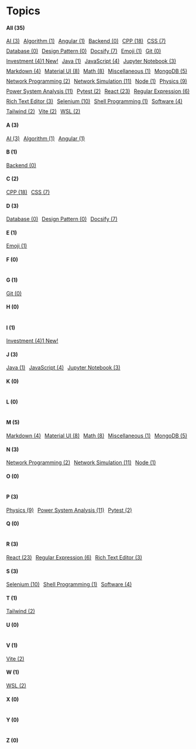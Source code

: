 # Topics


<!-- tabs:start -->

#### **All (35)**

<div style="display: flex; flex-wrap: wrap; gap: 10px;">
<a href="https://markdown-notes-hpkg.onrender.com/#/topics/AI/" class = "readme-tile" style="">AI (3)</a>
<a href="https://markdown-notes-hpkg.onrender.com/#/topics/Algorithm/" class = "readme-tile" style="">Algorithm (1)</a>
<a href="https://markdown-notes-hpkg.onrender.com/#/topics/Angular/" class = "readme-tile" style="">Angular (1)</a>
<a href="https://markdown-notes-hpkg.onrender.com/#/topics/Backend/" class = "readme-tile" style="">Backend (0)</a>
<a href="https://markdown-notes-hpkg.onrender.com/#/topics/CPP/" class = "readme-tile" style="">CPP (18)</a>
<a href="https://markdown-notes-hpkg.onrender.com/#/topics/CSS/" class = "readme-tile" style="">CSS (7)</a>
<a href="https://markdown-notes-hpkg.onrender.com/#/topics/Database/" class = "readme-tile" style="">Database (0)</a>
<a href="https://markdown-notes-hpkg.onrender.com/#/topics/Design Pattern/" class = "readme-tile" style="">Design Pattern (0)</a>
<a href="https://markdown-notes-hpkg.onrender.com/#/topics/Docsify/" class = "readme-tile" style="">Docsify (7)</a>
<a href="https://markdown-notes-hpkg.onrender.com/#/topics/Emoji/" class = "readme-tile" style="">Emoji (1)</a>
<a href="https://markdown-notes-hpkg.onrender.com/#/topics/Git/" class = "readme-tile" style="">Git (0)</a>
<a href="https://markdown-notes-hpkg.onrender.com/#/topics/Investment/" class = "readme-tile" style="">Investment (4)<span class="readme-tile-badge">1 New!</span></a>
<a href="https://markdown-notes-hpkg.onrender.com/#/topics/Java/" class = "readme-tile" style="">Java (1)</a>
<a href="https://markdown-notes-hpkg.onrender.com/#/topics/JavaScript/" class = "readme-tile" style="">JavaScript (4)</a>
<a href="https://markdown-notes-hpkg.onrender.com/#/topics/Jupyter Notebook/" class = "readme-tile" style="">Jupyter Notebook (3)</a>
<a href="https://markdown-notes-hpkg.onrender.com/#/topics/Markdown/" class = "readme-tile" style="">Markdown (4)</a>
<a href="https://markdown-notes-hpkg.onrender.com/#/topics/Material UI/" class = "readme-tile" style="">Material UI (8)</a>
<a href="https://markdown-notes-hpkg.onrender.com/#/topics/Math/" class = "readme-tile" style="">Math (8)</a>
<a href="https://markdown-notes-hpkg.onrender.com/#/topics/Miscellaneous/" class = "readme-tile" style="">Miscellaneous (1)</a>
<a href="https://markdown-notes-hpkg.onrender.com/#/topics/MongoDB/" class = "readme-tile" style="">MongoDB (5)</a>
<a href="https://markdown-notes-hpkg.onrender.com/#/topics/Network Programming/" class = "readme-tile" style="">Network Programming (2)</a>
<a href="https://markdown-notes-hpkg.onrender.com/#/topics/Network Simulation/" class = "readme-tile" style="">Network Simulation (11)</a>
<a href="https://markdown-notes-hpkg.onrender.com/#/topics/Node/" class = "readme-tile" style="">Node (1)</a>
<a href="https://markdown-notes-hpkg.onrender.com/#/topics/Physics/" class = "readme-tile" style="">Physics (9)</a>
<a href="https://markdown-notes-hpkg.onrender.com/#/topics/Power System Analysis/" class = "readme-tile" style="">Power System Analysis (11)</a>
<a href="https://markdown-notes-hpkg.onrender.com/#/topics/Pytest/" class = "readme-tile" style="">Pytest (2)</a>
<a href="https://markdown-notes-hpkg.onrender.com/#/topics/React/" class = "readme-tile" style="">React (23)</a>
<a href="https://markdown-notes-hpkg.onrender.com/#/topics/Regular Expression/" class = "readme-tile" style="">Regular Expression (6)</a>
<a href="https://markdown-notes-hpkg.onrender.com/#/topics/Rich Text Editor/" class = "readme-tile" style="">Rich Text Editor (3)</a>
<a href="https://markdown-notes-hpkg.onrender.com/#/topics/Selenium/" class = "readme-tile" style="">Selenium (10)</a>
<a href="https://markdown-notes-hpkg.onrender.com/#/topics/Shell Programming/" class = "readme-tile" style="">Shell Programming (1)</a>
<a href="https://markdown-notes-hpkg.onrender.com/#/topics/Software/" class = "readme-tile" style="">Software (4)</a>
<a href="https://markdown-notes-hpkg.onrender.com/#/topics/Tailwind/" class = "readme-tile" style="">Tailwind (2)</a>
<a href="https://markdown-notes-hpkg.onrender.com/#/topics/Vite/" class = "readme-tile" style="">Vite (2)</a>
<a href="https://markdown-notes-hpkg.onrender.com/#/topics/WSL/" class = "readme-tile" style="">WSL (2)</a>
</div>

#### **A (3)**

<div style="display: flex; flex-wrap: wrap; gap: 10px;">
<a href="https://markdown-notes-hpkg.onrender.com/#/topics/AI/" class = "readme-tile" style="">AI (3)</a>
<a href="https://markdown-notes-hpkg.onrender.com/#/topics/Algorithm/" class = "readme-tile" style="">Algorithm (1)</a>
<a href="https://markdown-notes-hpkg.onrender.com/#/topics/Angular/" class = "readme-tile" style="">Angular (1)</a>
</div>

#### **B (1)**

<div style="display: flex; flex-wrap: wrap; gap: 10px;">
<a href="https://markdown-notes-hpkg.onrender.com/#/topics/Backend/" class = "readme-tile" style="">Backend (0)</a>
</div>

#### **C (2)**

<div style="display: flex; flex-wrap: wrap; gap: 10px;">
<a href="https://markdown-notes-hpkg.onrender.com/#/topics/CPP/" class = "readme-tile" style="">CPP (18)</a>
<a href="https://markdown-notes-hpkg.onrender.com/#/topics/CSS/" class = "readme-tile" style="">CSS (7)</a>
</div>

#### **D (3)**

<div style="display: flex; flex-wrap: wrap; gap: 10px;">
<a href="https://markdown-notes-hpkg.onrender.com/#/topics/Database/" class = "readme-tile" style="">Database (0)</a>
<a href="https://markdown-notes-hpkg.onrender.com/#/topics/Design Pattern/" class = "readme-tile" style="">Design Pattern (0)</a>
<a href="https://markdown-notes-hpkg.onrender.com/#/topics/Docsify/" class = "readme-tile" style="">Docsify (7)</a>
</div>

#### **E (1)**

<div style="display: flex; flex-wrap: wrap; gap: 10px;">
<a href="https://markdown-notes-hpkg.onrender.com/#/topics/Emoji/" class = "readme-tile" style="">Emoji (1)</a>
</div>

#### **F (0)**

<div style="display: flex; flex-wrap: wrap; gap: 10px;">
</div>

#### **G (1)**

<div style="display: flex; flex-wrap: wrap; gap: 10px;">
<a href="https://markdown-notes-hpkg.onrender.com/#/topics/Git/" class = "readme-tile" style="">Git (0)</a>
</div>

#### **H (0)**

<div style="display: flex; flex-wrap: wrap; gap: 10px;">
</div>

#### **I (1)**

<div style="display: flex; flex-wrap: wrap; gap: 10px;">
<a href="https://markdown-notes-hpkg.onrender.com/#/topics/Investment/" class = "readme-tile" style="">Investment (4)<span class="readme-tile-badge">1 New!</span></a>
</div>

#### **J (3)**

<div style="display: flex; flex-wrap: wrap; gap: 10px;">
<a href="https://markdown-notes-hpkg.onrender.com/#/topics/Java/" class = "readme-tile" style="">Java (1)</a>
<a href="https://markdown-notes-hpkg.onrender.com/#/topics/JavaScript/" class = "readme-tile" style="">JavaScript (4)</a>
<a href="https://markdown-notes-hpkg.onrender.com/#/topics/Jupyter Notebook/" class = "readme-tile" style="">Jupyter Notebook (3)</a>
</div>

#### **K (0)**

<div style="display: flex; flex-wrap: wrap; gap: 10px;">
</div>

#### **L (0)**

<div style="display: flex; flex-wrap: wrap; gap: 10px;">
</div>

#### **M (5)**

<div style="display: flex; flex-wrap: wrap; gap: 10px;">
<a href="https://markdown-notes-hpkg.onrender.com/#/topics/Markdown/" class = "readme-tile" style="">Markdown (4)</a>
<a href="https://markdown-notes-hpkg.onrender.com/#/topics/Material UI/" class = "readme-tile" style="">Material UI (8)</a>
<a href="https://markdown-notes-hpkg.onrender.com/#/topics/Math/" class = "readme-tile" style="">Math (8)</a>
<a href="https://markdown-notes-hpkg.onrender.com/#/topics/Miscellaneous/" class = "readme-tile" style="">Miscellaneous (1)</a>
<a href="https://markdown-notes-hpkg.onrender.com/#/topics/MongoDB/" class = "readme-tile" style="">MongoDB (5)</a>
</div>

#### **N (3)**

<div style="display: flex; flex-wrap: wrap; gap: 10px;">
<a href="https://markdown-notes-hpkg.onrender.com/#/topics/Network Programming/" class = "readme-tile" style="">Network Programming (2)</a>
<a href="https://markdown-notes-hpkg.onrender.com/#/topics/Network Simulation/" class = "readme-tile" style="">Network Simulation (11)</a>
<a href="https://markdown-notes-hpkg.onrender.com/#/topics/Node/" class = "readme-tile" style="">Node (1)</a>
</div>

#### **O (0)**

<div style="display: flex; flex-wrap: wrap; gap: 10px;">
</div>

#### **P (3)**

<div style="display: flex; flex-wrap: wrap; gap: 10px;">
<a href="https://markdown-notes-hpkg.onrender.com/#/topics/Physics/" class = "readme-tile" style="">Physics (9)</a>
<a href="https://markdown-notes-hpkg.onrender.com/#/topics/Power System Analysis/" class = "readme-tile" style="">Power System Analysis (11)</a>
<a href="https://markdown-notes-hpkg.onrender.com/#/topics/Pytest/" class = "readme-tile" style="">Pytest (2)</a>
</div>

#### **Q (0)**

<div style="display: flex; flex-wrap: wrap; gap: 10px;">
</div>

#### **R (3)**

<div style="display: flex; flex-wrap: wrap; gap: 10px;">
<a href="https://markdown-notes-hpkg.onrender.com/#/topics/React/" class = "readme-tile" style="">React (23)</a>
<a href="https://markdown-notes-hpkg.onrender.com/#/topics/Regular Expression/" class = "readme-tile" style="">Regular Expression (6)</a>
<a href="https://markdown-notes-hpkg.onrender.com/#/topics/Rich Text Editor/" class = "readme-tile" style="">Rich Text Editor (3)</a>
</div>

#### **S (3)**

<div style="display: flex; flex-wrap: wrap; gap: 10px;">
<a href="https://markdown-notes-hpkg.onrender.com/#/topics/Selenium/" class = "readme-tile" style="">Selenium (10)</a>
<a href="https://markdown-notes-hpkg.onrender.com/#/topics/Shell Programming/" class = "readme-tile" style="">Shell Programming (1)</a>
<a href="https://markdown-notes-hpkg.onrender.com/#/topics/Software/" class = "readme-tile" style="">Software (4)</a>
</div>

#### **T (1)**

<div style="display: flex; flex-wrap: wrap; gap: 10px;">
<a href="https://markdown-notes-hpkg.onrender.com/#/topics/Tailwind/" class = "readme-tile" style="">Tailwind (2)</a>
</div>

#### **U (0)**

<div style="display: flex; flex-wrap: wrap; gap: 10px;">
</div>

#### **V (1)**

<div style="display: flex; flex-wrap: wrap; gap: 10px;">
<a href="https://markdown-notes-hpkg.onrender.com/#/topics/Vite/" class = "readme-tile" style="">Vite (2)</a>
</div>

#### **W (1)**

<div style="display: flex; flex-wrap: wrap; gap: 10px;">
<a href="https://markdown-notes-hpkg.onrender.com/#/topics/WSL/" class = "readme-tile" style="">WSL (2)</a>
</div>

#### **X (0)**

<div style="display: flex; flex-wrap: wrap; gap: 10px;">
</div>

#### **Y (0)**

<div style="display: flex; flex-wrap: wrap; gap: 10px;">
</div>

#### **Z (0)**

<div style="display: flex; flex-wrap: wrap; gap: 10px;">
</div>

<!-- tabs:end -->